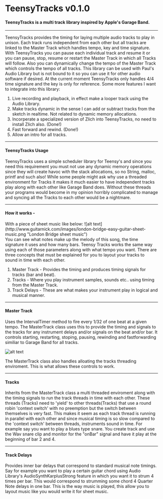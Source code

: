 # TeensyTracks v0.1.0

<h4>TeensyTracks is a multi track library inspired by Apple's Garage Band.</h4>

---
TeensyTracks provides the timing for laying multiple audio tracks to play in unison. Each track runs independent from each other but all tracks are linked to the Master Track which handles tempo, key and time signature. With TeensyTracks you can pause each individual track and resume it or you can pause, stop, resume or restart the Master Track in which all Tracks will follow. Also you can dynamically change the tempo of the Master Track which controls the tempo of all tracks. This library can be used with Paul's Audio Library but is not bound to it so you can use it for other audio software if desired. At the current moment TeensyTracks only handles 4/4 time signature and the key is only for reference. Some more features I want to integrate into this library:

1. Live recording and playback, in effect make a looper track using the Audio Library.
2. Make tracks dynamic in the sense I can add or subtract tracks from the sketch in realtime. Not related to dynamic memory allocations.
3. Incorperate a specialized version of Zlich into TeensyTracks, no need to install Zlich also. (Done!)
4. Fast forward and rewind. (Done!)
5. Allow an intro for all tracks.

---
<h4>TeensyTracks Usage</h4>
TeensyTracks uses a simple scheduler library for Teensy's and since you need this requirement you must not use any dynamic memory operations since they will create havoc with the stack allocations, so no String, malloc, printf and such also! While some people might ask why use a threaded environment for Tracks it makes it much easier to have independent tracks play along with each other like Garage Band does. Without these threads your programs would become in my opinion horribly complicated to manage and syncing all the Tracks to each other would be a nightmare.

---
<h4>How it works - </h4>
With a piece of sheet music like below:
![alt text](http://www.guitarnick.com/images/london-bridge-easy-guitar-sheet-music.png "London Bridge sheet music")<br>
You can see what notes make up the melody of this song, the time signature it uses and how many bars. Teensy Tracks works the same way using each of those parameters along with what tempo you want. There are three concepts that must be explained for you to layout your tracks to sound in time with each other.

1. Master Track - Provides the timing and produces timing signals for tracks (bar and beat).
2. Tracks - Where you play instrument samples, sounds etc.. using timing from the Master Track.
3. Track Delays - These are what makes your instrument play in logical and musical manner.

---
<h4>Master Track</h4>
Uses the IntervalTimer method to fire every 1/32 of one beat at a given tempo. The MasterTrack class uses this to provide the timing and signals to the tracks for any instrument delays and/or signals on the beat and/or bar. It controls starting, restarting, stoping, pausing, rewinding and fastforwarding similiar to Garage Band for all tracks.

![alt text](controls.png "Garage Band Controls")<br>

 The MasterTrack class also handles alloating the tracks threading enviroment. This is what allows these controls to work.

---
<h4>Tracks</h4>
Inherits from the MasterTrack class a multi threaded enviroment along with the timing signals to run the track threads in time with each other. These threads (Tracks) need to 'yield' to other threads(Tracks) that use a round robin 'context switch' with no preemption but the switch between themselves is very fast. This makes it seem as each track thread is running in parallel with each other and since musical timing is so slow compared to the 'context switch' between threads, instruments sound in time. For example say you want to play a blues type snare. You create track and use the Wav snare clip and monitor for the "onBar" signal and have it play at the beginning of bar 2 and 4. 

---
<h4>Track Delays</h4>
Provides inner bar delays that correspond to standard musical note timings. Say for example you want to play a certain guitar chord using Audio Library's AudioSynthKarplusStrong feature in which you want it to strum 4 times per bar. This would correspond to strumming some chord 4 Quarter Note delays in one bar. This is the way music is played, this allow you to layout music like you would write it for sheet music.

[Zilch]:https://github.com/duff2013/Zilch
